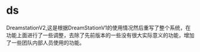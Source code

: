 # ds
DreamstationV2,这是根据DreamStationV1的使用情况然后重写了整个系统，在功能上面进行了一些调整，去除了先前版本的一些没有很大实际意义的功能，增加了一些团队内部人员使用的功能。
